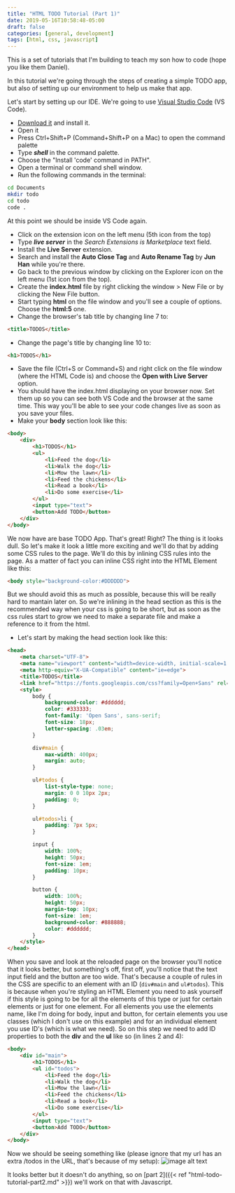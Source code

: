 ```yaml
---
title: "HTML TODO Tutorial (Part 1)"
date: 2019-05-16T10:58:48-05:00
draft: false
categories: [general, development]
tags: [html, css, javascript]
---
```

This is a set of tutorials that I'm building to teach my son how to code (hope you like them Daniel).

In this tutorial we're going through the steps of creating a simple TODO app, but also of setting up our environment to help us make that app.

Let's start by setting up our IDE. We're going to use [Visual Studio Code](https://code.visualstudio.com/) (VS Code).

+ [Download it](https://code.visualstudio.com/) and install it.
+ Open it
+ Press Ctrl+Shift+P (Command+Shift+P on a Mac) to open the command palette
+ Type **_shell_** in the command palette.
+ Choose the "Install 'code' command in PATH".
+ Open a terminal or command shell window.
+ Run the following commands in the terminal:

```bash
cd Documents
mkdir todo
cd todo
code .
```

At this point we should be inside VS Code again.

+ Click on the extension icon on the left menu (5th icon from the top)
+ Type **_live server_** in the _Search Extensions is Marketplace_ text field.
+ Install the **Live Server** extension.
+ Search and install the **Auto Close Tag** and **Auto Rename Tag** by **Jun Han** while you're there.
+ Go back to the previous window by clicking on the Explorer icon on the left menu (1st icon from the top).
+ Create the **index.html** file by right clicking the window > New File or by clicking the New File button.
+ Start typing **html** on the file window and you'll see a couple of options. Choose the **html:5** one.
+ Change the browser's tab title by changing line 7 to:

```html
<title>TODOS</title>
```

+ Change the page's title by changing line 10 to:

```html
<h1>TODOS</h1>
```

+ Save the file (Ctrl+S or Command+S) and right click on the file window (where the HTML Code is) and choose the **Open with Live Server** option.
+ You should have the index.html displaying on your browser now. Set them up so you can see both VS Code and the browser at the same time. This way you'll be able to see your code changes live as soon as you save your files.
+ Make your **body** section look like this:

```html
<body>
    <div>
        <h1>TODOS</h1>
        <ul>
            <li>Feed the dog</li>
            <li>Walk the dog</li>
            <li>Mow the lawn</li>
            <li>Feed the chickens</li>
            <li>Read a book</li>
            <li>Do some exercise</li>
        </ul>
        <input type="text">
        <button>Add TODO</button>
    </div>
</body>
```

We now have are base TODO App. That's great! Right? The thing is it looks dull. So let's make it look a little more exciting and we'll do that by adding some CSS rules to the page. We'll do this by inlining CSS rules into the page. As a matter of fact you can inline CSS right into the HTML Element like this:

```html
<body style="background-color:#DDDDDD">
```

But we should avoid this as much as possible, because this will be really hard to mantain later on.
So we're inlining in the head section as this is the recommended way when your css is going to be short, but as soon as the css rules start to grow we need to make a separate file and make a reference to it from the html.

+ Let's start by making the head section look like this:

```html
<head>
    <meta charset="UTF-8">
    <meta name="viewport" content="width=device-width, initial-scale=1.0">
    <meta http-equiv="X-UA-Compatible" content="ie=edge">
    <title>TODOS</title>
    <link href="https://fonts.googleapis.com/css?family=Open+Sans" rel="stylesheet">
    <style>
        body {
            background-color: #dddddd;
            color: #333333;
            font-family: 'Open Sans', sans-serif;
            font-size: 18px;
            letter-spacing: .03em;
        }

        div#main {
            max-width: 400px;
            margin: auto;
        }

        ul#todos {
            list-style-type: none;
            margin: 0 0 10px 2px;
            padding: 0;
        }

        ul#todos>li {
            padding: 7px 5px;
        }

        input {
            width: 100%;
            height: 50px;
            font-size: 1em;
            padding: 10px;
        }

        button {
            width: 100%;
            height: 50px;
            margin-top: 10px;
            font-size: 1em;
            background-color: #888888;
            color: #dddddd;
        }
    </style>
</head>
```

When you save and look at the reloaded page on the browser you'll notice that it looks better, but something's off, first off, you'll notice that the text input field and the button are too wide. That's because a couple of rules in the CSS are specific to an element with an ID (```div#main``` and ```ul#todos```). This is because when you're styling an HTML Element you need to ask yourself if this style is going to be for all the elements of this type or just for certain elements or just for one element. For all elements you use the elements name, like I'm doing for body, input and button, for certain elements you use classes (which I don't use on this example) and for an individual element you use ID's (which is what we need). So on this step we need to add ID properties to both the **div** and the **ul** like so (in lines 2 and 4):

```html
<body>
    <div id="main">
        <h1>TODOS</h1>
        <ul id="todos">
            <li>Feed the dog</li>
            <li>Walk the dog</li>
            <li>Mow the lawn</li>
            <li>Feed the chickens</li>
            <li>Read a book</li>
            <li>Do some exercise</li>
        </ul>
        <input type="text">
        <button>Add TODO</button>
    </div>
</body>
```

Now we should be seeing something like (please ignore that my url has an extra /todos in the URL, that's because of my setup):
![image alt text](/todos.jpg)

It looks better but it doesn't do anything, so on [part 2]({{< ref "html-todo-tutorial-part2.md" >}}) we'll work on that with Javascript.